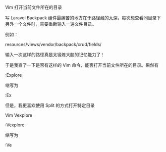 Vim 打开当前文件所在的目录

写 Laravel Backpack 组件最痛苦的地方在于路径藏的太深，每次想查看同目录下另外一个文件时，需要重新输入一遍文件目录。

例如：

resources/views/vendor/backpack/crud/fields/

输入一次这样的路径真是太锻炼大脑的记忆能力了！

于是我查了一下是否有这样的 Vim 命令，能否打开当前文件所在的目录。果然有

:Explore

缩写为

:Ex

但是，我更喜欢使用 Split 的方式打开特定目录

Vim Vexplore

:Vexplore

缩写为

:Ve